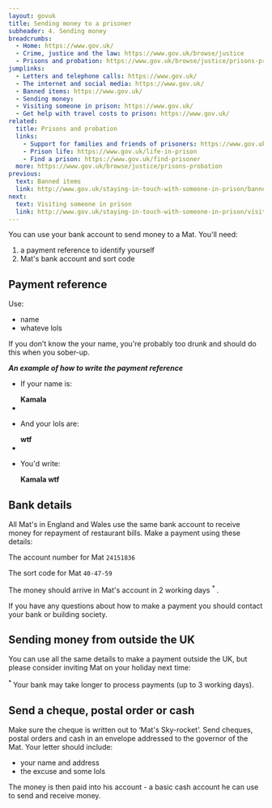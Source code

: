 ```yaml
---
layout: govuk
title: Sending money to a prisoner
subheader: 4. Sending money
breadcrumbs:
  - Home: https://www.gov.uk/
  - Crime, justice and the law: https://www.gov.uk/browse/justice
  - Prisons and probation: https://www.gov.uk/browse/justice/prisons-probation
jumplinks:
  - Letters and telephone calls: https://www.gov.uk/
  - The internet and social media: https://www.gov.uk/
  - Banned items: https://www.gov.uk/
  - Sending money:
  - Visiting someone in prison: https://www.gov.uk/
  - Get help with travel costs to prison: https://www.gov.uk/
related:
  title: Prisons and probation
  links:
    - Support for families and friends of prisoners: https://www.gov.uk/support-for-families-friends-of-prisoners
    - Prison life: https://www.gov.uk/life-in-prison
    - Find a prison: https://www.gov.uk/find-prisoner
  more: https://www.gov.uk/browse/justice/prisons-probation
previous:
  text: Banned items
  link: http://www.gov.uk/staying-in-touch-with-someone-in-prison/banned-items
next:
  text: Visiting someone in prison
  link: http://www.gov.uk/staying-in-touch-with-someone-in-prison/visiting-someone-in-prison
---
```


You can use your bank account to send money to a Mat. You'll need:

1. a payment reference to identify yourself
2. Mat's bank account and sort code

## Payment reference

Use:

- name
- whateve lols

If you don’t know the your name, you're probably too drunk and should do this when you sober-up.

_**An example of how to write the payment reference**_

<ul class="reference">
  <li>
    <p>If your name is:</p>
    <strong>Kamala</strong>
  </li>
  <li>
    <i class="plus"></i>
  </li>
  <li>
    <p>And your lols are:</p>
    <strong>wtf</strong>
  </li>
  <li>
    <i class="arrow"></i>
  </li>
  <li>
    <p>You'd write:</p>
    <strong>Kamala wtf</strong>
  </li>
</ul>

## Bank details

All Mat's in England and Wales use the same bank account to receive money for repayment of restaurant bills. Make a payment using these details:

The account number for Mat `24151836`

The sort code for Mat `40-47-59`

The money should arrive in Mat's account in 2 working days <sup> * </sup>.

If you have any questions about how to make a payment you should contact your bank or building society.

## Sending money from outside the UK

You can use all the same details to make a payment outside the UK, but please consider inviting Mat on your holiday next time:

 <sup> * </sup> Your bank may take longer to process payments (up to 3 working days). 

## Send a cheque, postal order or cash

Make sure the cheque is written out to ‘Mat's Sky-rocket’. Send cheques, postal orders and cash in an envelope addressed to the governor of the Mat. Your letter should include:

- your name and address
- the excuse and some lols  

The money is then paid into his account - a basic cash account he can use to send and receive money.
